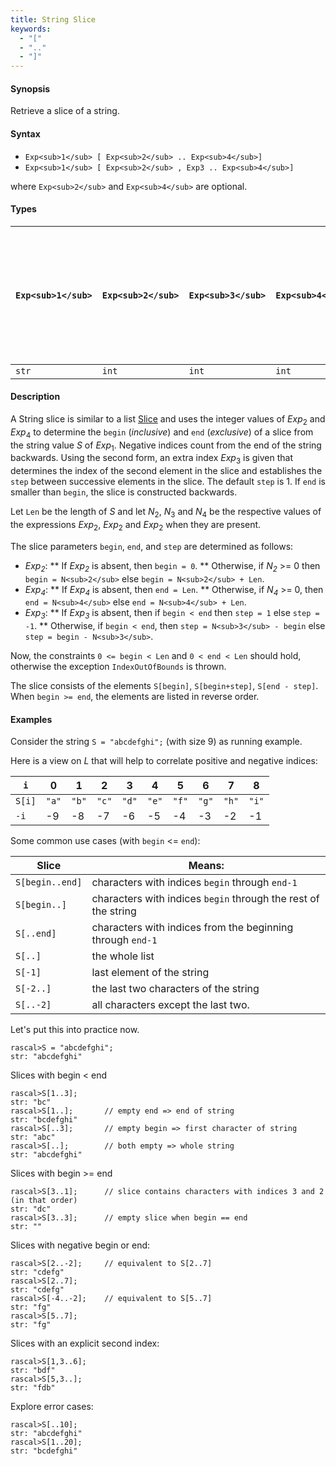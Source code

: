 ```yaml
---
title: String Slice
keywords:
  - "["
  - ".."
  - "]"
---
```


#### Synopsis

Retrieve a slice of a string.

#### Syntax


* `Exp<sub>1</sub> [ Exp<sub>2</sub> .. Exp<sub>4</sub>]`
* `Exp<sub>1</sub> [ Exp<sub>2</sub> , Exp3 .. Exp<sub>4</sub>]`

where `Exp<sub>2</sub>` and `Exp<sub>4</sub>` are optional.

#### Types


| `Exp<sub>1</sub>`     | `Exp<sub>2</sub>` |  `Exp<sub>3</sub>`  | `Exp<sub>4</sub>` | `Exp<sub>1</sub> [ Exp<sub>2</sub> .. Exp<sub>4</sub> ]`   or  `Exp<sub>1</sub> [ Exp<sub>2</sub> , Exp<sub>3</sub> .. Exp<sub>4</sub>]`  |
| --- | --- | --- | --- | --- |
| `str`         | `int`     | `int`       | `int`     |  `str`                                                                            |


#### Description

A String slice is similar to a list [Slice](../../../../../Rascal/Expressions/Values/List/Slice) and uses the integer values of _Exp_<sub>2</sub> and _Exp_<sub>4</sub> to determine the `begin` (*inclusive*) and `end` (*exclusive*)
of a slice from the string value _S_ of _Exp_<sub>1</sub>. Negative indices count from the end of the string backwards.
Using the second form, an extra index _Exp_<sub>3</sub> is given that determines the
index of the second element in the slice and establishes the `step` between
successive elements in the slice. The default `step` is 1.
If `end` is smaller than `begin`, the slice is constructed backwards.

Let `Len` be the length of _S_ and let _N_<sub>2</sub>, _N_<sub>3</sub> and _N_<sub>4</sub> be the respective values of the expressions
 _Exp_<sub>2</sub>, _Exp_<sub>2</sub> and _Exp_<sub>2</sub> when they are present.

The slice parameters `begin`, `end`, and `step` are determined as follows:

*  _Exp<sub>2</sub>_:
**  If _Exp<sub>2</sub>_ is absent, then `begin = 0`.
**  Otherwise, if _N<sub>2</sub>_ >= 0 then `begin = N<sub>2</sub>` else `begin = N<sub>2</sub> + Len`. 
*  _Exp<sub>4</sub>_:
**  If _Exp<sub>4</sub>_ is absent, then `end = Len`.
**  Otherwise, if _N<sub>4</sub>_ >= 0, then `end = N<sub>4</sub>` else `end = N<sub>4</sub> + Len`.
*  _Exp<sub>3</sub>_:
**  If _Exp<sub>3</sub>_ is absent, then if `begin < end` then `step = 1` else `step = -1`.
**  Otherwise, if `begin < end`, then `step = N<sub>3</sub> - begin` else `step = begin - N<sub>3</sub>`.


Now, the constraints `0 <= begin < Len` and `0 < end < Len` should hold,
otherwise the exception `IndexOutOfBounds` is thrown.

The slice consists of the elements `S[begin]`, `S[begin+step]`, `S[end - step]`.
When `begin >= end`, the elements are listed in reverse order.

#### Examples

Consider the string `S = "abcdefghi";` (with size 9) as running example.

Here is a view on _L_ that will help to correlate positive and negative indices:


|`i`        | 0    |   1  |   2  |   3  |   4  |   5  |   6  |   7  |   8   |
| --- | --- | --- | --- | --- | --- | --- | --- | --- | --- |
|`S[i]`     | `"a"`| `"b"`| `"c"`| `"d"`| `"e"`| `"f"`| `"g"`| `"h"`| `"i"` |
|`-i`       | -9   | -8   | -7   | -6   |   -5 |   -4 |   -3 |   -2 |   -1  |




Some common use cases (with `begin` <= `end`):


| Slice           | Means:                                                          |
| --- | --- |
| `S[begin..end]` | characters with indices `begin` through `end-1`                 |
| `S[begin..]`    | characters with indices `begin` through the rest of the string  |
| `S[..end]`      | characters with indices from the beginning through `end-1`      |
| `S[..]`         | the whole list                                                  |
| `S[-1]`         | last element of the string                                      |
| `S[-2..]`       | the last two characters of the string                           |
| `S[..-2]`       | all characters except the last two.                             |



Let's put this into practice now.


```rascal-shell
rascal>S = "abcdefghi";
str: "abcdefghi"
```
Slices with begin < end

```rascal-shell
rascal>S[1..3];
str: "bc"
rascal>S[1..];       // empty end => end of string
str: "bcdefghi"
rascal>S[..3];       // empty begin => first character of string
str: "abc"
rascal>S[..];        // both empty => whole string
str: "abcdefghi"
```
Slices with  begin >= end

```rascal-shell
rascal>S[3..1];      // slice contains characters with indices 3 and 2 (in that order)
str: "dc"
rascal>S[3..3];      // empty slice when begin == end
str: ""
```
Slices with negative begin or end:

```rascal-shell
rascal>S[2..-2];     // equivalent to S[2..7]
str: "cdefg"
rascal>S[2..7];
str: "cdefg"
rascal>S[-4..-2];    // equivalent to S[5..7]
str: "fg"
rascal>S[5..7];
str: "fg"
```
Slices with an explicit second index:

```rascal-shell
rascal>S[1,3..6];
str: "bdf"
rascal>S[5,3..];
str: "fdb"
```
Explore error cases:

```rascal-shell
rascal>S[..10];
str: "abcdefghi"
rascal>S[1..20];
str: "bcdefghi"
```



       


